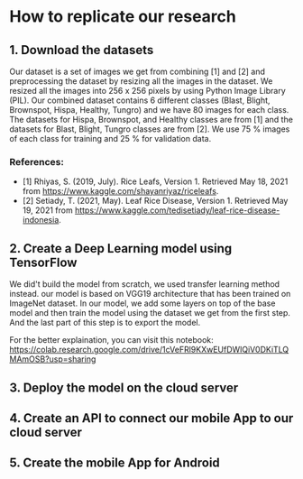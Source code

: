 # How to replicate our research

## 1. Download the datasets
Our dataset is a set of images we get from combining [1] and [2] and preprocessing the dataset by resizing all the images in the dataset. We resized all the images into 256 x 256 pixels by using Python Image Library (PIL). Our combined dataset contains 6 different classes (Blast, Blight, Brownspot, Hispa, Healthy, Tungro) and we have 80 images for each class. The datasets for Hispa, Brownspot, and Healthy classes are from [1] and the datasets for Blast, Blight, Tungro classes are from [2]. We use 75 % images of each class for training and 25 % for validation data. 

### References:
* [1] Rhiyas, S. (2019, July). Rice Leafs, Version 1. Retrieved May 18, 2021 from https://www.kaggle.com/shayanriyaz/riceleafs.
* [2] Setiady, T. (2021, May). Leaf Rice Disease, Version 1. Retrieved May 19, 2021 from https://www.kaggle.com/tedisetiady/leaf-rice-disease-indonesia.

## 2. Create a Deep Learning model using TensorFlow
We did't build the model from scratch, we used transfer learning method instead. our model is based on VGG19 architecture that has been trained on ImageNet dataset. In our model, we add some layers on top of the base model and then train the model using the dataset we get from the first step. And the last part of this step is to export the model.

For the better explaination, you can visit this notebook: https://colab.research.google.com/drive/1cVeFRl9KXwEUfDWlQiV0DKiTLQMAmOSB?usp=sharing

## 3. Deploy the model on the cloud server

## 4. Create an API to connect our mobile App to our cloud server

## 5. Create the mobile App for Android


